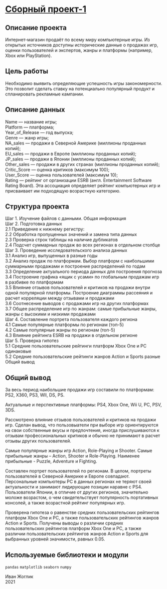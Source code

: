 # [Сборный проект-1](https://github.com/IvanZhoglik/yandex-practicum-projects/blob/main/05_integrated_project_1/integrated_project_1.ipynb)

## Описание проекта

Интернет-магазин продаёт по всему миру компьютерные игры. Из открытых источников доступны исторические данные о продажах игр, оценки пользователей и экспертов, жанры и платформы (например, Xbox или PlayStation).

## Цель работы

Необходимо выявить определяющие успешность игры закономерности. Это позволит сделать ставку на потенциально популярный продукт и спланировать рекламные кампании.

## Описание данных

Name — название игры;
<br>Platform — платформа;
<br>Year_of_Release — год выпуска;
<br>Genre — жанр игры;
<br>NA_sales — продажи в Северной Америке (миллионы проданных копий);
<br>EU_sales — продажи в Европе (миллионы проданных копий);
<br>JP_sales — продажи в Японии (миллионы проданных копий);
<br>Other_sales — продажи в других странах (миллионы проданных копий);
<br>Critic_Score — оценка критиков (максимум 100);
<br>User_Score — оценка пользователей (максимум 10);
<br>Rating — рейтинг от организации ESRB (англ. Entertainment Software Rating Board). Эта ассоциация определяет рейтинг компьютерных игр и присваивает им подходящую возрастную категорию.

## Структура проекта

Шаг 1. Изучение файлов с данными. Общая информация
<br>Шаг 2. Подготовка данных
<br>2.1  Приведение к нижнему регистру:
<br>2.2  Обработка пропущенных значений и замена типа данных
<br>2.3  Проверка строк таблицы на наличие дубликатов
<br>2.4  Подсчет суммарных продаж во всех регионах в отдельном столбце
<br>Шаг 3. Проведение исследовательского анализа данных
<br>3.1  Анализ игр, выпущенных в разные годы
<br>3.2  Анализ продаж по платформам. Выбор платформ с наибольшими суммарными продажами и построение распределений по годам
<br>3.3  Определение актуального периода данных для построения прогноза
<br>3.4  Построение графика «ящик с усами» по глобальным продажам игр в разбивке по платформам
<br>3.5  Влияние отзывов пользователей и критиков на продажи внутри одной популярной платформы. Построение диаграммы рассеяния и расчет корреляции между отзывами и продажами
<br>3.6  Соотнесение выводов с продажами игр на других платформах
<br>3.7  Общее распределение игр по жанрам: самые прибыльные жанры, жанры с высокими и низкими продажами
<br>Шаг 4. Составление портрета пользователя каждого региона
<br>4.1  Самые популярные платформы по регионам (топ-5)
<br>4.2  Самые популярные жанры по регионам (топ-5)
<br>4.3  Влияние рейтинга ESRB на продажи в отдельном регионе
<br>Шаг 5. Проверка гипотез
<br>5.1  Cредние пользовательские рейтинги платформ Xbox One и PC одинаковые
<br>5.2  Cредние пользовательские рейтинги жанров Action и Sports разные
<br>Общий вывод

## Общий вывод

За весь период наибольшие продажи игр составили по платформам: PS2, X360, PS3, WII, DS, PS.

Актуальные и перспективные платформы: PS4, Xbox One, Wii U, PC, PSV, 3DS.

Рассмотрено влияние отзывов пользователей и критиков на продажи игр. Сделан вывод, что пользовыатели при выборе игр ориентируются на свои собственные вкусы и предпочтения, иногда прислушиваются к отзывам профессиональных критиков и обычно не принимают в расчет отзывы других пользователей.

Самые популярные жанры игр Action, Role-Playing и Shooter. Самые прибыльные жанры – Action, Shooter и Role-Playing. Наименее прибыльные - Puzzle, Adventure и Fighting.

Составлен портрет пользователей по регионам. В целом, портреты пользователей в Северной Америке и Европе совпадают. Персональные компьютеры PC в данных регионах не теряют своей актуальности и занимают лидирующие позиции наравне с PS4. Пользователи Японии, в отличие от других регионов, значительно моложе возрастом, о чем свидетельствует популярность портативных консолей, а также возрастной рейтинг популярных игр.

Проверена гипотеза о равенстве cредних пользовательских рейтингов платформ Xbox One и PC, а также пользовательских рейтингов жанров Action и Sports. Получены выводы о различии cредних пользовательских рейтингов платформ Xbox One и PC, а также различии пользовательских рейтингов жанров Action и Sports для выбранных уровней значимости, равных 0.05.

## Используемые библиотеки и модули
`pandas` `matplotlib` `seaborn` `numpy`

Иван Жоглик
<br>2021
